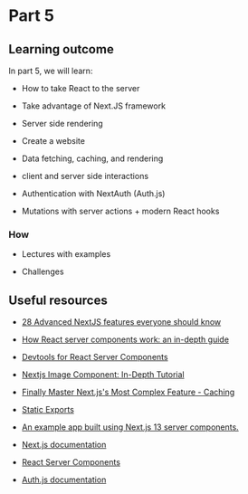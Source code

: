 # Part 5

## Learning outcome

In part 5, we will learn:

- How to take React to the server

- Take advantage of Next.JS framework

- Server side rendering

- Create a website

- Data fetching, caching, and rendering

- client and server side interactions

- Authentication with NextAuth (Auth.js)

- Mutations with server actions + modern React hooks

### How

- Lectures with examples

- Challenges

## Useful resources

- [28 Advanced NextJS features everyone should know](https://codedrivendevelopment.com/posts/rarely-known-nextjs-features)

- [How React server components work: an in-depth guide](https://www.plasmic.app/blog/how-react-server-components-work)

- [Devtools for React Server Components](https://www.alvar.dev/blog/creating-devtools-for-react-server-components)

- [Nextjs Image Component: In-Depth Tutorial](https://www.fullstackfoundations.com/blog/nextjs-image-component-tutorial)

- [Finally Master Next.js's Most Complex Feature - Caching](https://blog.webdevsimplified.com/2024-01/next-js-app-router-cache/)

- [Static Exports](https://nextjs.org/docs/app/building-your-application/deploying/static-exports)

- [An example app built using Next.js 13 server components.](https://tx.shadcn.com/)

- [Next.js documentation](https://nextjs.org/docs)

- [React Server Components](https://react.dev/reference/rsc/server-components)

- [Auth.js documentation](https://authjs.dev/getting-started)

